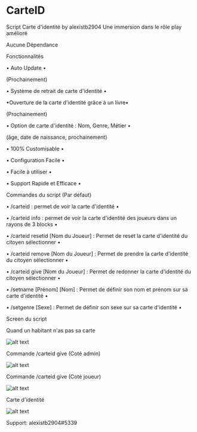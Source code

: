# CarteID

Script Carte d'identité by alexistb2904
Une immersion dans le rôle play amélioré 

Aucune Dépendance

Fonctionnalités

• Auto Update •

(Prochainement)

 

• Système de retrait de carte d'identité •

 

•Ouverture de la carte d'identité grâce à un livre•

(Prochainement)

 

• Option de carte d'identité : Nom, Genre, Métier •

(âge, date de naissance, prochainement)

 

• 100% Customisable •

 

• Configuration Facile •

 

• Facile à utiliser •

 

• Support Rapide et Efficace •

Commandes du script (Par défaut)

• /carteid : permet de voir la carte d'identité •

• /carteid info : permet de voir la carte d'identité des joueurs dans un rayons de 3 blocks •

• /carteid resetid [Nom du Joueur] : Permet de reset la carte d'identité du citoyen sélectionner •

• /carteid remove [Nom du Joueur] : Permet de prendre la carte d'identité du citoyen sélectionner •

• /carteid give [Nom du Joueur] : Permet de redonner la carte d'identité du citoyen sélectionner •

• /setname [Prénom] [Nom] : Permet de définir son nom et prénom sur sa carte d'identité •

• /setgenre [Sexe] : Permet de définir son sexe sur sa carte d'identité •

Screen du script

Quand un habitant n'as pas sa carte

![alt text](https://i.ibb.co/mv6NfGp/t-l-charger-3.png)

Commande /carteid give (Coté admin)

![alt text](https://i.ibb.co/sRmVH8s/t-l-charger-2.png)

Commande /carteid give (Coté joueur)

![alt text](https://i.ibb.co/Q6gFt50/t-l-charger-1.png)

Carte d'identité

![alt text](https://i.ibb.co/NmydP6Z/t-l-charger.png)

Support: alexistb2904#5339
